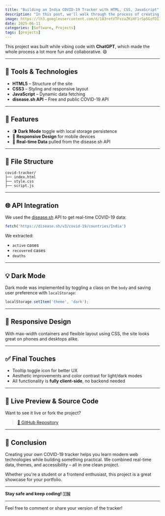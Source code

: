 ```yaml
---
title: "Building an India COVID-19 Tracker with HTML, CSS, JavaScript"
description: "In this post, we'll walk through the process of creating a responsive, interactive, and visually appealing COVID-19 tracker specifically for India using HTML, CSS, JavaScript"
image: https://lh3.googleusercontent.com/d/183retVTFvzaZKiHF1rSp5GzFDIIz4RJe
date: 2025-06-11
categories: [Software, Projects]
tags: [projects]
---
```


This project was built while vibing code with **ChatGPT**, which made the whole process a lot more fun and collaborative. :smile:

---

## :wrench: Tools & Technologies

* **HTML5** – Structure of the site
* **CSS3** – Styling and responsive layout
* **JavaScript** – Dynamic data fetching
* **disease.sh API** – Free and public COVID-19 API

---

## :art: Features

* :last_quarter_moon: **Dark Mode** toggle with local storage persistence
* :iphone: **Responsive Design** for mobile devices
* :arrows_counterclockwise: **Real-time Data** pulled from the disease.sh API

---

## :file_folder: File Structure

```plaintext
covid-tracker/
├── index.html
├── style.css
├── script.js
```

---

## :globe_with_meridians: API Integration

We used the [disease.sh](https://disease.sh/) API to get real-time COVID-19 data:

```js
fetch('https://disease.sh/v3/covid-19/countries/India')
```

We extracted:

* `active` cases
* `recovered` cases
* `deaths`

---

## :bulb: Dark Mode

Dark mode was implemented by toggling a class on the `body` and saving user preference with `localStorage`:

```js
localStorage.setItem('theme', 'dark');
```

---

## :iphone: Responsive Design

With max-width containers and flexible layout using CSS, the site looks great on phones and desktops alike.

---

## :white_check_mark: Final Touches

* Tooltip toggle icon for better UX
* Aesthetic improvements and color contrast for light/dark modes
* All functionality is **fully client-side**, no backend needed

---

## :rocket: Live Preview & Source Code

Want to see it live or fork the project?

> [:link: GitHub Repository](https://github.com/lakshyagithub/covid-tracker)

---

## :raised_hands: Conclusion

Creating your own COVID-19 tracker helps you learn modern web technologies while building something practical. We combined real-time data, themes, and accessibility – all in one clean project.

Whether you're a student or a frontend enthusiast, this project is a great showcase for your portfolio.

---

**Stay safe and keep coding! :india:**

---

Feel free to comment or share your version of the tracker! 



